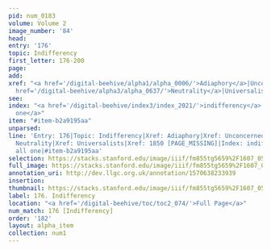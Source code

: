```yaml
---
pid: num_0183
volume: Volume 2
image_number: '84'
head: 
entry: '176'
topic: Indifferency
first_letter: 176-200
page: 
add: 
xref: "<a href='/digital-beehive/alpha1/alpha_0006/'>Adiaphory</a>|Unconcerned|Impartial|<a
  href='/digital-beehive/alpha3/alpha_0637/'>Neutrality</a>|Universalists|1850 [PAGE_MISSING]"
see: 
index: "<a href='/digital-beehive/index3/index_2021/'>indifferency</a>|<a href='/digital-beehive/index1/index_0099/'>all
  one</a>"
item: "#item-b2a9195aa"
unparsed: 
line: 'Entry: 176|Topic: Indifferency|Xref: Adiaphory|Xref: Unconcerned|Xref: Impartial|Xref:
  Neutrality|Xref: Universalists|Xref: 1850 [PAGE_MISSING]|Index: indifferency|Index:
  all one|#item-b2a9195aa'
selection: https://stacks.stanford.edu/image/iiif/fm855tg5659%2F1607_0551/853,2652,2944,585/full/0/default.jpg
full_image: https://stacks.stanford.edu/image/iiif/fm855tg5659%2F1607_0551/full/full/0/default.jpg
annotation_uri: http://dev.llgc.org.uk/annotation/1570638233939
insertion: 
thumbnail: https://stacks.stanford.edu/image/iiif/fm855tg5659%2F1607_0551/853,2652,600,180/250,/0/default.jpg
label: 176. Indifferency
location: "<a href='/digital-beehive/toc/toc2_074/'>Full Page</a>"
num_match: 176 [Indifferency]
order: '182'
layout: alpha_item
collection: num1
---
```

